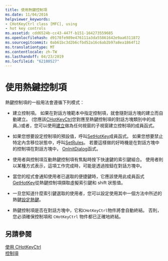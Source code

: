 ```yaml
---
title: 使用熱鍵控制項
ms.date: 11/04/2016
helpviewer_keywords:
- CHotKeyCtrl class [MFC], using
- hot key controls
ms.assetid: cdd6524b-cc43-447f-b151-164273559685
ms.openlocfilehash: d9178fe989e476111a3da55861642e9aa6311872
ms.sourcegitcommit: 0ab61bc3d2b6cfbd52a16c6ab2b97a8ea1864f12
ms.translationtype: MT
ms.contentlocale: zh-TW
ms.lasthandoff: 04/23/2019
ms.locfileid: "62180527"
---
```

# <a name="using-a-hot-key-control"></a>使用熱鍵控制項

熱鍵控制項的一般用法會遵循下列模式：

- 建立控制項。 如果在對話方塊範本中指定控制項，就會隨對話方塊的建立而自動建立。 (您應該[CHotKeyCtrl](../mfc/reference/chotkeyctrl-class.md)您對應至熱鍵控制項的對話方塊類別中的成員。)或者，您可以使用[建立](../mfc/reference/chotkeyctrl-class.md#create)做為任何視窗的子視窗建立控制項的成員函式。

- 如果您想要設定控制項的預設值，呼叫[SetHotKey](../mfc/reference/chotkeyctrl-class.md#sethotkey)成員函式。 如果您想要禁止特定內含移位狀態中，呼叫[SetRules](../mfc/reference/chotkeyctrl-class.md#setrules)。 若要這樣做的好時機是在對話方塊中的控制項在對話方塊中， [OnInitDialog](../mfc/reference/cdialog-class.md#oninitdialog)函式。

- 使用者與控制項互動熱鍵控制項有焦點時按下快速鍵的索引鍵組合。 使用者則以某種方式表示，這項工作完成時，可能是透過按鈕在對話方塊中。

- 當您的程式會通知使用者已選取的便捷鍵時，它應該使用此成員函式[GetHotKey](../mfc/reference/chotkeyctrl-class.md#gethotkey)從熱鍵控制項擷取虛擬索引鍵和 shift 狀態值。

- 一旦您知道什麼索引鍵選取的使用者，您可以設定使用其中一個方法中所述的熱鍵[設定熱鍵](../mfc/setting-a-hot-key.md)。

- 熱鍵控制項是否在對話方塊中，它和`CHotKeyCtrl`物件將會自動終結。 否則，您必須確保控制項和 `CHotKeyCtrl` 物件都已正確地終結。

## <a name="see-also"></a>另請參閱

[使用 CHotKeyCtrl](../mfc/using-chotkeyctrl.md)<br/>
[控制項](../mfc/controls-mfc.md)
